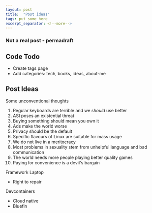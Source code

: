 ```yaml
---
layout: post
title:  "Post ideas"
tags: put some here
excerpt_separator: <!--more-->
---
```

### Not a real post - permadraft
<!--more-->

## Code Todo
- Create tags page
- Add categories: tech, books, ideas, about-me

## Post Ideas
Some unconventional thoughts
1. Regular keyboards are terrible and we *should* use better
2. ASI poses an existential threat
3. Buying something should mean you own it
4. Ads make the world worse
5. Privacy should be the default
6. Specific flavours of Linux are suitable for mass usage
7. We do not live in a meritocracy
8. Most problems in sexuality stem from unhelpful language and bad communication
9. The world needs more people playing better quality games
10. Paying for convenience is a devil's bargain

Framework Laptop
- Right to repair

Devcontainers
- Cloud native
- Bluefin
